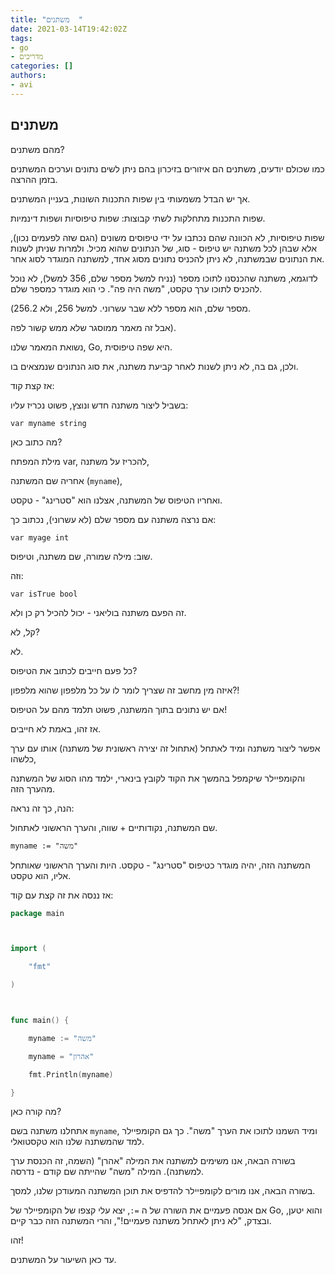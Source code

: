 ```yaml
---
title: "משתנים  "
date: 2021-03-14T19:42:02Z
tags:
- go
- מדריכים
categories: []
authors:
- avi
---
```


## משתנים 

מהם משתנים?

כמו שכולם יודעים, משתנים הם איזורים בזיכרון בהם ניתן לשים נתונים וערכים המשתנים בזמן ההרצה.

אך יש הבדל משמעותי בין שפות התכנות השונות, בעניין המשתנים.



שפות התכנות מתחלקות לשתי קבוצות: שפות טיפוסיות ושפות דינמיות.



שפות טיפוסיות, לא הכוונה שהם נכתבו על ידי טיפוסים משונים (הגם שזה לפעמים נכון), אלא שבהן לכל משתנה יש טיפוס - סוג, של הנתונים שהוא מכיל. ולמרות שניתן לשנות את הנתונים שבמשתנה, לא ניתן להכניס נתונים מסוג אחד, למשתנה המוגדר לסוג אחר.

לדוגמא, משתנה שהכנסנו לתוכו מספר (נניח למשל מספר שלם, 356 למשל), לא נוכל להכניס לתוכו ערך טקסט, "משה היה פה". כי הוא מוגדר כמספר שלם.



(מספר שלם, הוא מספר ללא שבר עשרוני. למשל 256, ולא 256.2. 

אבל זה מאמר ממוסגר שלא ממש קשור לפה).



נשואת המאמר שלנו, Go, היא שפה טיפוסית.

ולכן, גם בה, לא ניתן לשנות לאחר קביעת משתנה, את סוג הנתונים שנמצאים בו.



אז קצת קוד:

בשביל ליצור משתנה חדש ונוצץ, פשוט נכריז עליו:

`var myname string`

מה כתוב כאן?

מילת המפתח var, להכריז על משתנה, 

אחריה שם המשתנה (`myname`), 

ואחריו הטיפוס של המשתנה, אצלנו הוא "סטרינג" - טקסט.



אם נרצה משתנה עם מספר שלם (לא עשרוני), נכתוב כך:

`var myage int`

שוב: מילה שמורה, שם משתנה, וטיפוס.



וזה:

`var isTrue bool`

זה הפעם משתנה בוליאני - יכול להכיל רק כן ולא.

קל, לא?



לא.

כל פעם חייבים לכתוב את הטיפוס?

איזה מין מחשב זה שצריך לומר לו על כל מלפפון שהוא מלפפון?!

אם יש נתונים בתוך המשתנה, פשוט תלמד מהם על הטיפוס!



אז זהו, באמת לא חייבים.



אפשר ליצור משתנה ומיד לאתחל (אתחול זה יצירה ראשונית של משתנה) אותו עם ערך כלשהו,

והקומפיילר שיקמפל בהמשך את הקוד לקובץ בינארי, ילמד מהו הסוג של המשתנה מהערך הזה.

הנה, כך זה נראה: 

שם המשתנה, נקודותיים + שווה, והערך הראשוני לאתחול.

`myname := "משה"`

המשתנה הזה, יהיה מוגדר כטיפוס "סטרינג" - טקסט. היות והערך הראשוני שאותחל אליו, הוא טקסט.

אז ננסה את זה קצת עם קוד:

```go
package main



import (

    "fmt"

)



func main() {

    myname := "משה"

    myname = "אהרון"

    fmt.Println(myname)

}
```

מה קורה כאן?

אתחלנו משתנה בשם `myname`, ומיד השמנו לתוכו את הערך "משה". כך גם הקומפיילר למד שהמשתנה שלנו הוא טקסטואלי.



בשורה הבאה, אנו משימים למשתנה את המילה "אהרן" (השמה, זה הכנסת ערך למשתנה). המילה "משה" שהייתה שם קודם - נדרסה.



בשורה הבאה, אנו מורים לקומפיילר להדפיס את תוכן המשתנה המעודכן שלנו, למסך.



אם אנסה פעמיים את השורה של ה `=:`, יצא עלי קצפו של הקומפיילר של Go, והוא יטען, ובצדק, "לא ניתן לאתחל משתנה פעמיים!", והרי המשתנה הזה כבר קיים.



זהו!

עד כאן השיעור על המשתנים.
